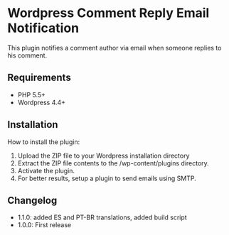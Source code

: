 # Wordpress Comment Reply Email Notification

This plugin notifies a comment author via email when someone replies to his comment.

## Requirements
* PHP 5.5+
* Wordpress 4.4+

## Installation

How to install the plugin:

1. Upload the ZIP file to your Wordpress installation directory
2. Extract the ZIP file contents to the /wp-content/plugins directory.
3. Activate the plugin.
4. For better results, setup a plugin to send emails using SMTP.

## Changelog
* 1.1.0: added ES and PT-BR translations, added build script
* 1.0.0: First release
